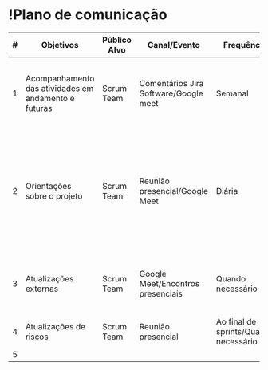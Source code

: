 # !Plano de comunicação

| # | Objetivos | Público Alvo | Canal/Evento | Frequência| Responsabilidades | Materiais Relacionados
|--|--|--|--|--|--|--|
| 1 | Acompanhamento das atividades em andamento e futuras | Scrum Team | Comentários Jira Software/Google meet | Semanal | Scrum Master (Matheus) |Jira Software como ferramenta de gestão. Tópicos registrados em Ata.  | Orientações sobre o projeto
| 2 | Orientações sobre o projeto | Scrum Team | Reunião presencial/Google Meet | Diária | Scrum Master (Matheus), Product Owner (Minozzi) | Priorização de tasks, acompanhado de especificações e outros detalhamentos de tasks, resoluções de dúvidas ou impedimentos encontrados. |
| 3 | Atualizações externas | Scrum Team | Google Meet/Encontros presenciais | Quando necessário | Todos os membros do projeto | Atulizações de requisitos, validações de tasks/versões, resoluções de dúvidas  |
| 4 | Atualizações de riscos | Scrum Team | Reunião presencial | Ao final de sprints/Quando necessário | Scrum Team | Plano de Gerenciamento de Riscos |
| 5 |  |  |  |  |  |  |
